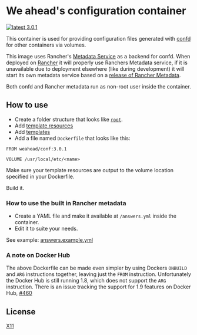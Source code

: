 # We ahead's configuration container

[![latest 3.0.1](https://img.shields.io/badge/latest-3.0.1-green.svg)](https://github.com/weahead/docker-conf/releases/tag/v3.0.1)

This container is used for providing configuration files generated with 
[confd](https://github.com/kelseyhightower/confd) for other containers via
volumes.

This image uses Rancher's [Metadata Service](http://docs.rancher.com/rancher/rancher-services/metadata-service/)
as a backend for confd. When deployed on [Rancher](http://rancher.com/) it will 
properly use Ranchers Metadata service, if it is unavailable due to deployment 
elsewhere (like during development) it will start its own metadata service 
based on a [release of Rancher Metadata](https://github.com/rancher/rancher-metadata/releases).

Both confd and Rancher metadata run as non-root user inside the container.


## How to use

- Create a folder structure that looks like [`root`](root).
- Add [template resources](https://github.com/kelseyhightower/confd/blob/master/docs/template-resources.md) 
- Add [templates](https://github.com/kelseyhightower/confd/blob/master/docs/templates.md) 
- Add a file named `Dockerfile` that looks like this:

```
FROM weahead/conf:3.0.1

VOLUME /usr/local/etc/<name>
```

Make sure your template resources are output to the volume location specified
in your Dockerfile.

Build it.


### How to use the built in Rancher metadata

- Create a YAML file and make it available at `/answers.yml` inside the
  container.
- Edit it to suite your needs.

See example: [answers.example.yml](answers.example.yml)


### A note on Docker Hub

The above Dockerfile can be made even simpler by using Dockers `ONBUILD` and 
`ARG` instructions together, leaving just the `FROM` instruction. Unfortunately 
the Docker Hub is still running 1.8, which does not support the `ARG`
instruction. There is an issue tracking the  support for 1.9 features on Docker 
Hub, [#460](https://github.com/docker/hub-feedback/issues/460)


## License

[X11](LICENSE)
